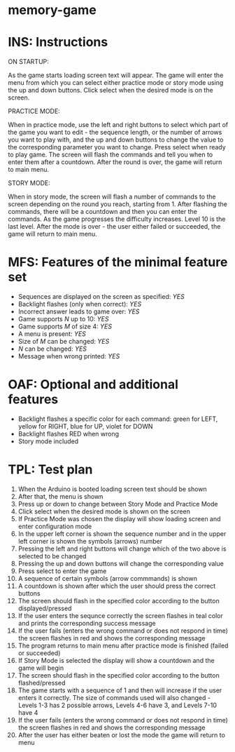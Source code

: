 # memory-game

# INS: Instructions

ON STARTUP:

As the game starts loading screen text will appear.
The game will enter the menu from which you can select either practice mode or story mode using the up and down buttons. Click select when the desired mode is on the screen.


PRACTICE MODE:

When in practice mode, use the left and right buttons to select which part of the game you want to edit - the sequence length, or the number of arrows you want to play with, and the up and down buttons to change the value to the corresponding parameter you want to change. Press select when ready to play game. The screen will flash the commands and tell you when to enter them after a countdown. 
After the round is over, the game will return to main menu.


STORY MODE:

When in story mode, the screen will flash a number of commands to the screen depending on the round you reach, starting from 1. After flashing the commands, there will be a countdown and then you can enter the commands. As the game progresses the difficulty increases. Level 10 is the last level. 
After the mode is over - the user either failed or succeeded, the game will return to main menu.


# MFS: Features of the minimal feature set

* Sequences are displayed on the screen as specified: *YES*
* Backlight flashes (only when correct): *YES*
* Incorrect answer leads to game over: *YES*
* Game supports *N* up to 10: *YES*
* Game supports *M* of size 4: *YES*
* A menu is present: *YES*
* Size of *M* can be changed: *YES*
* *N* can be changed: *YES*
* Message when wrong printed: *YES*



# OAF: Optional and additional features
* Backlight flashes a specific color for each command: green for LEFT, yellow for RIGHT, blue for UP, violet for DOWN
* Backlight flashes RED when wrong
* Story mode included



# TPL: Test plan

1. When the Arduino is booted loading screen text should be shown
2. After that, the menu is shown
3. Press up or down to change between Story Mode and Practice Mode
4. Click select when the desired mode is shown on the screen
5. If Practice Mode was chosen the display will show loading screen and enter configuration mode
6. In the upper left corner is shown the sequence number and in the upper left corner is shown the symbols (arrows) number
7. Pressing the left and right buttons will change which of the two above is selected to be changed
8. Pressing the up and down buttons will change the corresponding value
9. Press select to enter the game
10. A sequence of certain symbols (arrow commmands) is shown
11. A countdown is shown after which the user should press the correct buttons
12. The screen should flash in the specified color according to the button displayed/pressed
13. If the user enters the sequnce correctly the screen flashes in teal color and prints the corresponding success message
14. If the user fails (enters the wrong command or does not respond in time) the screen flashes in red and shows the corresponding message
15. The program returns to main menu after practice mode is finished (failed or succeeded)
16. If Story Mode is selected the display will show a countdown and the game will begin
17. The screen should flash in the specified color according to the button flashed/pressed
18. The game starts with a sequence of 1 and then will increase if the user enters it correctly. The size of commands used will also changed - Levels 1-3 has 2 possible arrows, Levels 4-6 have 3, and Levels 7-10 have 4
19. If the user fails (enters the wrong command or does not respond in time) the screen flashes in red and shows the corresponding message
20. After the user has either beaten or lost the mode the game will return to menu
